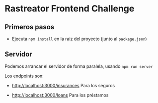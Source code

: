 # Rastreator Frontend Challenge

## Primeros pasos
- Ejecuta `npm install` en la raiz del proyecto (junto al `package.json`)

## Servidor
Podemos arrancar el servidor de forma paralela, usando `npm run server`

Los endpoints son:
- [http://localhost:3000/insurances]() Para los seguros

- [http://localhost:3000/loans]() Para los préstamos

